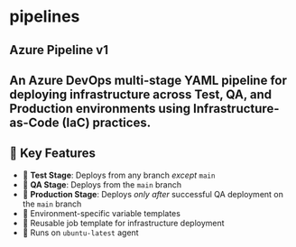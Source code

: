 # pipelines
## Azure Pipeline v1

An Azure DevOps multi-stage YAML pipeline for deploying infrastructure across **Test**, **QA**, and **Production** environments using Infrastructure-as-Code (IaC) practices.
---
## 📌 Key Features

- 🧪 **Test Stage**: Deploys from any branch *except* `main`
- 🔎 **QA Stage**: Deploys from the `main` branch
- 🚀 **Production Stage**: Deploys *only after* successful QA deployment on the `main` branch
- 📄 Environment-specific variable templates
- 🔁 Reusable job template for infrastructure deployment
- 🐧 Runs on `ubuntu-latest` agent
